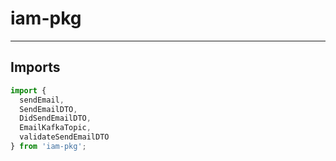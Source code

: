 # iam-pkg

---

## Imports

```ts
import {
  sendEmail,
  SendEmailDTO,
  DidSendEmailDTO,
  EmailKafkaTopic,
  validateSendEmailDTO
} from 'iam-pkg';
```
